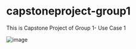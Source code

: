 # capstoneproject-group1
This is Capstone Project of Group 1- Use Case 1

![image](https://github.com/user-attachments/assets/8f939c43-b894-4a0b-8457-3b24a993cffb)
